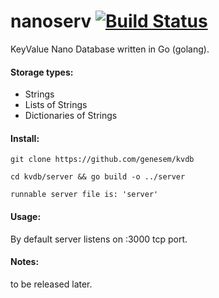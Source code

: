 nanoserv [![Build Status](https://travis-ci.org/genesem/nanoserv.svg?branch=master)](https://travis-ci.org/genesem/nanoserv)
========

KeyValue Nano Database written in Go (golang).


#### Storage types:

* Strings
* Lists of Strings
* Dictionaries of Strings


#### Install:

  `git clone https://github.com/genesem/kvdb`

  `cd kvdb/server && go build -o ../server`
  
  `runnable server file is: 'server'`

#### Usage:

By default server listens on :3000 tcp port.



#### Notes:

to be released later.